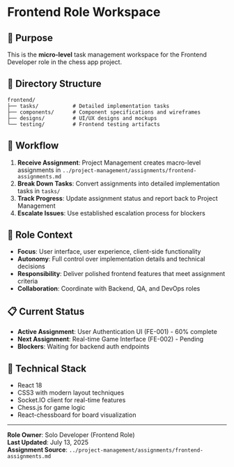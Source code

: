 # Frontend Role Workspace

## 🎯 Purpose
This is the **micro-level** task management workspace for the Frontend Developer role in the chess app project.

## 📁 Directory Structure
```
frontend/
├── tasks/           # Detailed implementation tasks
├── components/      # Component specifications and wireframes
├── designs/         # UI/UX designs and mockups
└── testing/         # Frontend testing artifacts
```

## 🔄 Workflow
1. **Receive Assignment**: Project Management creates macro-level assignments in `../project-management/assignments/frontend-assignments.md`
2. **Break Down Tasks**: Convert assignments into detailed implementation tasks in `tasks/`
3. **Track Progress**: Update assignment status and report back to Project Management
4. **Escalate Issues**: Use established escalation process for blockers

## 🧠 Role Context
- **Focus**: User interface, user experience, client-side functionality
- **Autonomy**: Full control over implementation details and technical decisions
- **Responsibility**: Deliver polished frontend features that meet assignment criteria
- **Collaboration**: Coordinate with Backend, QA, and DevOps roles

## 📋 Current Status
- **Active Assignment**: User Authentication UI (FE-001) - 60% complete
- **Next Assignment**: Real-time Game Interface (FE-002) - Pending
- **Blockers**: Waiting for backend auth endpoints

## 🔧 Technical Stack
- React 18
- CSS3 with modern layout techniques
- Socket.IO client for real-time features
- Chess.js for game logic
- React-chessboard for board visualization

---
**Role Owner**: Solo Developer (Frontend Role)  
**Last Updated**: July 13, 2025  
**Assignment Source**: `../project-management/assignments/frontend-assignments.md`
